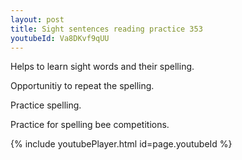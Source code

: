 ```yaml
---
layout: post
title: Sight sentences reading practice 353
youtubeId: Va8DKvf9qUU
---
```

 
 
Helps to learn sight words and their spelling.

Opportunitiy to repeat the spelling. 

Practice spelling. 
 
Practice for spelling bee competitions. 
 
{% include youtubePlayer.html id=page.youtubeId %}
 
 
